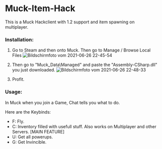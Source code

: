 # Muck-Item-Hack
This is a Muck Hackclient with 1.2 support and item spawning on multiplayer.


### Installation:
1. Go to Steam and then onto Muck. Then go to Manage / Browse Local Files
![Bildschirmfoto vom 2021-06-26 22-45-54](https://user-images.githubusercontent.com/69916203/123525360-5145c280-d6d0-11eb-9cbe-0356aef4db6e.png)

2. Then go to "Muck_Data\Managed\" and paste the "Assembly-CSharp.dll" you just downloaded.
![Bildschirmfoto vom 2021-06-26 22-48-33](https://user-images.githubusercontent.com/69916203/123525403-a7b30100-d6d0-11eb-89bd-0cd81468616d.png)

3. Profit.

### Usage:

In Muck when you join a Game, Chat tells you what to do.

Here are the Keybinds:
- F: Fly.
- C: Inventory filled with usefull stuff. Also works on Multiplayer and other Servers. [MAIN FEATURE]
- U: Get all powerups.
- G: Get Invincible.
